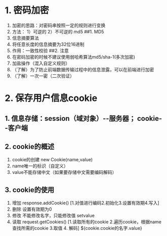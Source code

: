 # 1. 密码加密
1. 加密的思路：对密码串按照一定的规则进行变换
2. 方法：
	1）可逆的
	2）不可逆的 md5
##1. MD5
1. 信息摘要算法
2. 将任意长度的信息摘要为32位16进制
3. 作用：一致性校验
##2. 注意
1. 在密码加密的时候不建议使用弱哈希算法md5/sha-1(多次加密)
2. 加盐操作（混入自定义规则）
3. （了解）为了防止前端数据传输过程中的信息泄露，可以在前端进行加密
4. （了解）一次一密（二次验证）

# 2. 保存用户信息cookie
## 1. 信息存储：session（域对象）--服务器； cookie--客户端
## 2. cookie的概述
1. cookie的创建 new Cookie(name,value)
2. name唯一的标识（自定义）
3. value不能存储中文（如果要存储中文需要编码解码）
## 3. cookie的使用
1. 增加 response.addCookie() [1.对值进行编码2.初始化3.设置有效期4.写入]
2. 删除 设置有效期为0
3. 修改 不能修改名字，只能修改值 setvalue
4. 读取 request.getCookies() [1.读取所有的cookie 2.遍历cookie，根据name查找所需的cookie 3.取值 4. 解码]
		${cookie.cookie的名字.value}
